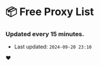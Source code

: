 # :package: Free Proxy List
### Updated every 15 minutes.

- Last updated: `2024-09-20 23:10`

:heart:
